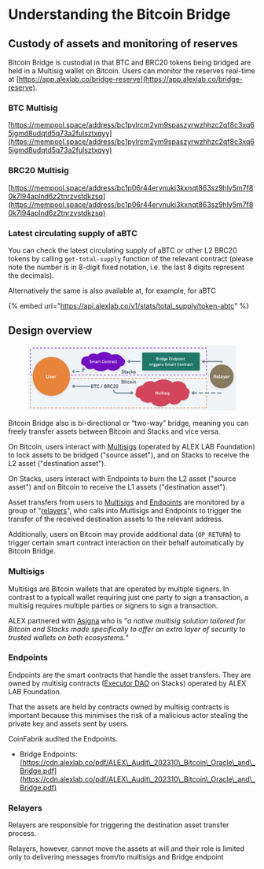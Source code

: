 # Understanding the Bitcoin Bridge

## Custody of assets and monitoring of reserves

Bitcoin Bridge is custodial in that BTC and BRC20 tokens being bridged are held in a Multisig wallet on Bitcoin. Users can monitor the reserves real-time at [https://app.alexlab.co/bridge-reserve](https://app.alexlab.co/bridge-reserve).

### BTC Multisig

[https://mempool.space/address/bc1pylrcm2ym9spaszyrwzhhzc2qf8c3xq65jgmd8udqtd5q73a2fulsztxqyy](https://mempool.space/address/bc1pylrcm2ym9spaszyrwzhhzc2qf8c3xq65jgmd8udqtd5q73a2fulsztxqyy)

### BRC20 Multisig

[https://mempool.space/address/bc1p06r44ervnukj3kxnqt863sz9hly5m7f80k7l94aplnd6z2tnrzvstdkzsq](https://mempool.space/address/bc1p06r44ervnukj3kxnqt863sz9hly5m7f80k7l94aplnd6z2tnrzvstdkzsq)

### Latest circulating supply of aBTC

You can check the latest circulating supply of aBTC or other L2 BRC20 tokens by calling `get-total-supply` function of the relevant contract (please note the number is in 8-digit fixed notation, i.e. the last 8 digits represent the decimals).&#x20;

Alternatively the same is also available at, for example, for aBTC

{% embed url="https://api.alexlab.co/v1/stats/total_supply/token-abtc" %}

## Design overview

<figure><img src="../.gitbook/assets/image (7).png" alt=""><figcaption></figcaption></figure>

Bitcoin Bridge also is bi-directional or “two-way” bridge, meaning you can freely transfer assets between Bitcoin and Stacks and vice versa.

On Bitcoin, users interact with [Multisigs](understanding-the-bitcoin-bridge.md#multisigs) (operated by ALEX LAB Foundation) to lock assets to be bridged ("source asset"), and on Stacks to receive the L2 asset ("destination asset").

On Stacks, users interact with Endpoints to burn the L2 asset ("source asset") and on Bitcoin to receive the L1 assets ("destination asset").

Asset transfers from users to [Multisigs](understanding-the-bitcoin-bridge.md#multisigs) and [Endpoints](understanding-the-bitcoin-bridge.md#endpoints) are monitored by a group of "[relayers](understanding-the-bitcoin-bridge.md#relayers)", who calls into Multisigs and Endpoints to trigger the transfer of the received destination assets to the relevant address.

Additionally, users on Bitcoin may provide additional data (`OP_RETURN`) to trigger certain smart contract interaction on their behalf automatically by Bitcoin Bridge.

### Multisigs

Multisigs are Bitcoin wallets that are operated by multiple signers. In contrast to a typicall wallet requiring just one party to sign a transaction, a multisig requires multiple parties or signers to sign a transaction.

ALEX partnered with [Asigna](https://asigna.gitbook.io/asigna/introduction/about-asigna) who is "_a native multisig solution tailored for Bitcoin and Stacks made specifically to offer an extra layer of security to trusted wallets on both ecosystems._"

### Endpoints

Endpoints are the smart contracts that handle the asset transfers. They are owned by multisig contracts ([Executor DAO](https://explorer.stacks.co/txid/0xf4bd95ea0486e6a50ae632c613f1d72b2a5bbbc4211b494cd0f1d3443658544d?chain=mainnet) on Stacks) operated by ALEX LAB Foundation.

That the assets are held by contracts owned by multisig contracts is important because this minimises the risk of a malicious actor stealing the private key and assets sent by users.

CoinFabrik audited the Endpoints.

* Bridge Endpoints: [https://cdn.alexlab.co/pdf/ALEX\_Audit\_202310\_Bitcoin\_Oracle\_and\_Bridge.pdf](https://cdn.alexlab.co/pdf/ALEX\_Audit\_202310\_Bitcoin\_Oracle\_and\_Bridge.pdf)

### Relayers

Relayers are responsible for triggering the destination asset transfer process.&#x20;

Relayers, however, cannot move the assets at will and their role is limited only to delivering messages from/to multisigs and Bridge endpoint

